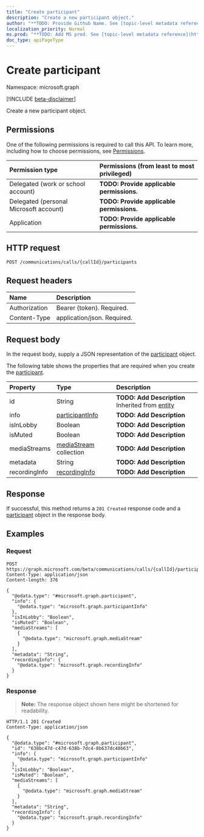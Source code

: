 ```yaml
---
title: "Create participant"
description: "Create a new participant object."
author: "**TODO: Provide Github Name. See [topic-level metadata reference](https://msgo.azurewebsites.net/add/document/guidelines/metadata.html#topic-level-metadata)**"
localization_priority: Normal
ms.prod: "**TODO: Add MS prod. See [topic-level metadata reference](https://msgo.azurewebsites.net/add/document/guidelines/metadata.html#topic-level-metadata)**"
doc_type: apiPageType
---
```


# Create participant
Namespace: microsoft.graph

[!INCLUDE [beta-disclaimer](../../includes/beta-disclaimer.md)]

Create a new participant object.

## Permissions
One of the following permissions is required to call this API. To learn more, including how to choose permissions, see [Permissions](/graph/permissions-reference).

|Permission type|Permissions (from least to most privileged)|
|:---|:---|
|Delegated (work or school account)|**TODO: Provide applicable permissions.**|
|Delegated (personal Microsoft account)|**TODO: Provide applicable permissions.**|
|Application|**TODO: Provide applicable permissions.**|

## HTTP request

<!-- {
  "blockType": "ignored"
}
-->
``` http
POST /communications/calls/{callId}/participants
```

## Request headers
|Name|Description|
|:---|:---|
|Authorization|Bearer {token}. Required.|
|Content-Type|application/json. Required.|

## Request body
In the request body, supply a JSON representation of the [participant](../resources/participant.md) object.

The following table shows the properties that are required when you create the [participant](../resources/participant.md).

|Property|Type|Description|
|:---|:---|:---|
|id|String|**TODO: Add Description** Inherited from [entity](../resources/entity.md)|
|info|[participantInfo](../resources/participantinfo.md)|**TODO: Add Description**|
|isInLobby|Boolean|**TODO: Add Description**|
|isMuted|Boolean|**TODO: Add Description**|
|mediaStreams|[mediaStream](../resources/mediastream.md) collection|**TODO: Add Description**|
|metadata|String|**TODO: Add Description**|
|recordingInfo|[recordingInfo](../resources/recordinginfo.md)|**TODO: Add Description**|



## Response

If successful, this method returns a `201 Created` response code and a [participant](../resources/participant.md) object in the response body.

## Examples

### Request
<!-- {
  "blockType": "request",
  "name": "create_participant_from_"
}
-->
``` http
POST https://graph.microsoft.com/beta/communications/calls/{callId}/participants
Content-Type: application/json
Content-length: 376

{
  "@odata.type": "#microsoft.graph.participant",
  "info": {
    "@odata.type": "microsoft.graph.participantInfo"
  },
  "isInLobby": "Boolean",
  "isMuted": "Boolean",
  "mediaStreams": [
    {
      "@odata.type": "microsoft.graph.mediaStream"
    }
  ],
  "metadata": "String",
  "recordingInfo": {
    "@odata.type": "microsoft.graph.recordingInfo"
  }
}
```


### Response
>**Note:** The response object shown here might be shortened for readability.
<!-- {
  "blockType": "response",
  "truncated": true,
  "@odata.type": "microsoft.graph.participant"
}
-->
``` http
HTTP/1.1 201 Created
Content-Type: application/json

{
  "@odata.type": "#microsoft.graph.participant",
  "id": "638bc47d-c47d-638b-7dc4-8b637dc48b63",
  "info": {
    "@odata.type": "microsoft.graph.participantInfo"
  },
  "isInLobby": "Boolean",
  "isMuted": "Boolean",
  "mediaStreams": [
    {
      "@odata.type": "microsoft.graph.mediaStream"
    }
  ],
  "metadata": "String",
  "recordingInfo": {
    "@odata.type": "microsoft.graph.recordingInfo"
  }
}
```

